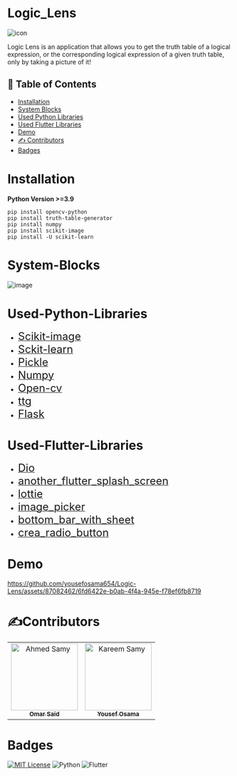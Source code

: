 
# Logic_Lens

![icon](https://github.com/yousefosama654/Logic-Lens/assets/87082462/ec71b993-9f61-4133-b58b-7291826acba5)

Logic Lens is an application that allows you to get the truth table of a logical expression, or the corresponding logical expression of a given truth table, only by taking a picture of it! 

## 📝 Table of Contents
- [Installation](#Installation)
- [System Blocks](#System-Blocks)
- [Used Python Libraries](#Used-Python-Libraries)
- [Used Flutter Libraries](#Used-Flutter-Libraries)
- [Demo](#Demo)
- [✍️ Contributors](#✍️Contributors)
- [Badges](#Badges)

# Installation
**Python Version >=3.9**
```
pip install opencv-python
pip install truth-table-generator
pip install numpy
pip install scikit-image
pip install -U scikit-learn
```


# System-Blocks
![image](https://github.com/yousefosama654/Logic-Lens/assets/87082462/8327e815-a427-4b01-927a-aac1322bf7a5)

# Used-Python-Libraries
- <a href="https://scikit-image.org/" target="_blank"><font size="+2">Scikit-image</font></a>
- <a href="https://scikit-learn.org/stable/modules/classes.html" target="_blank"><font size="+2">Sckit-learn</font></a>
- <a href="https://docs.python.org/3/library/pickle.html" target="_blank"><font size="+2">Pickle</font></a>
- <a href="https://numpy.org/" target="_blank"><font size="+2">Numpy</font></a>
- <a href="https://opencv.org/" target="_blank"><font size="+2">Open-cv</font></a>
- <a href="https://pypi.org/project/truth-table-generator/" target="_blank"><font size="+2">ttg</font></a>
- <a href="https://flask.palletsprojects.com/en/3.0.x/" target="_blank"><font size="+2">Flask</font></a>



# Used-Flutter-Libraries
- <a href="https://pub.dev/packages/dio" target="_blank"><font size="+2">Dio</font></a>
- <a href="https://pub.dev/packages/another_flutter_splash_screen" target="_blank"><font size="+2">another_flutter_splash_screen</font></a>
- <a href="https://pub.dev/packages/lottie" target="_blank"><font size="+2">lottie</font></a>
- <a href="https://pub.dev/packages/image_picker" target="_blank"><font size="+2">image_picker</font></a>
- <a href="https://pub.dev/packages/bottom_bar_with_sheet" target="_blank"><font size="+2">bottom_bar_with_sheet</font></a>
- <a href="https://pub.dev/packages/crea_radio_button" target="_blank"><font size="+2">crea_radio_button</font></a>
# Demo

https://github.com/yousefosama654/Logic-Lens/assets/87082462/6fd6422e-b0ab-4f4a-945e-f78ef6fb8719

# ✍️Contributors
<table>
  <tr>
   <td align="center">
    <a href="https://github.com/Omar-Said-4" target="_black">
    <img src="https://avatars.githubusercontent.com/u/87082462?v=4" width="150px;" alt="Ahmed Samy"/>
    <br />
    <sub><b>Omar Said</b></sub></a>
    </td>
   <td align="center">
    <a href="https://github.com/yousefosama654" target="_black">
    <img src="https://avatars.githubusercontent.com/u/93356614?v=4" width="150px;" alt="Kareem Samy"/>
    <br />
    <sub><b>Yousef Osama</b></sub></a>
    </td>
  </tr>
</table>

# Badges
[![MIT License](https://img.shields.io/badge/License-MIT-green.svg)](https://choosealicense.com/licenses/mit/)
![Python](https://img.shields.io/badge/python-3670A0?style=for-the-badge&logo=python&logoColor=ffdd54)
![Flutter](https://img.shields.io/badge/Flutter-%2302569B.svg?style=for-the-badge&logo=Flutter&logoColor=white)
